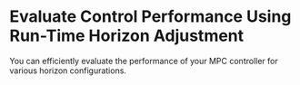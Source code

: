 # **Evaluate Control Performance Using Run-Time Horizon Adjustment**

You can efficiently evaluate the performance of your MPC controller for various horizon configurations.
